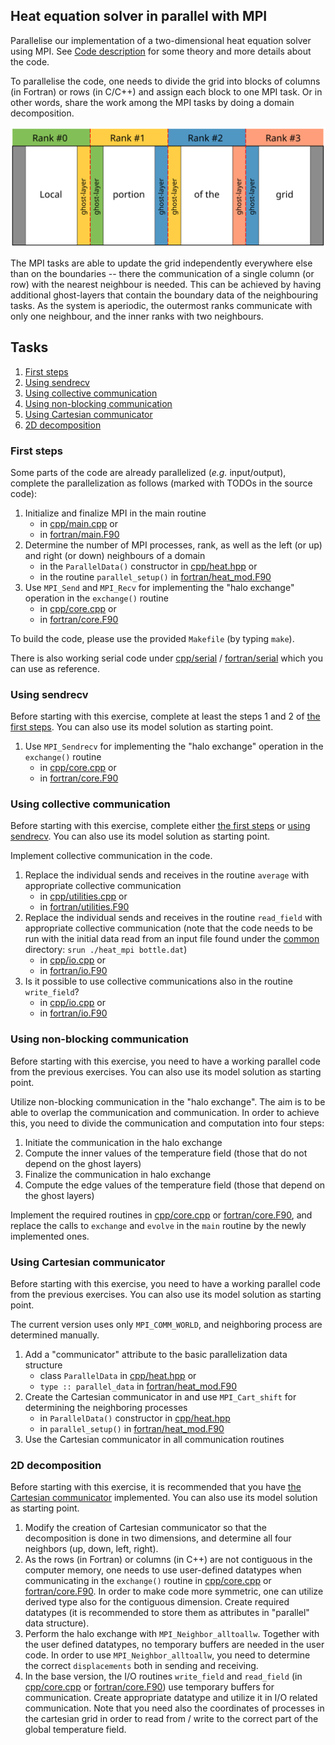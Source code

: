 ## Heat equation solver in parallel with MPI

Parallelise our implementation of a two-dimensional heat equation solver using
MPI. See [Code description](code-description.md) for some theory and more
details about the code.

To parallelise the code, one needs to divide the grid into blocks of columns
(in Fortran) or rows (in C/C++) and assign each block to one MPI task. Or in other
words, share the work among the MPI tasks by doing a domain decomposition.

![domain decomposition](img/domain-decomposition.svg)

The MPI tasks are able to update the grid independently everywhere else than
on the boundaries -- there the communication of a single column (or row) with
the nearest neighbour is needed. This can be achieved by having additional
ghost-layers that contain the boundary data of the neighbouring tasks. As the
system is aperiodic, the outermost ranks communicate with only one neighbour,
and the inner ranks with two neighbours.

## Tasks

1. [First steps](#first-steps)
1. [Using sendrecv](#using-sendrecv)
1. [Using collective communication](#using-collective-communication)
1. [Using non-blocking communication](#using-non-blocking-communication)
1. [Using Cartesian communicator](#using-cartesian-communicator)
1. [2D decomposition](#2d-decomposition)


### First steps

Some parts of the code are already parallelized (*e.g.* input/output), complete
the parallelization as follows (marked with TODOs in the source code):

1. Initialize and finalize MPI in the main routine
   - in [cpp/main.cpp](cpp/main.cpp) or
   - in [fortran/main.F90](fortran/main.F90)
2. Determine the number of MPI processes, rank, as well as the left (or up) and right (or down) neighbours of a domain
   - in the `ParallelData()` constructor in [cpp/heat.hpp](cpp/heat.hpp) or
   - in the routine `parallel_setup()` in [fortran/heat_mod.F90](fortran/heat_mod.F90)
3. Use `MPI_Send` and `MPI_Recv` for implementing the "halo exchange" operation in the `exchange()` routine
   - in [cpp/core.cpp](cpp/core.cpp) or
   - in [fortran/core.F90](fortran/core.F90)

To build the code, please use the provided `Makefile` (by typing `make`).

There is also working serial code under [cpp/serial](cpp/serial) / [fortran/serial](fortran/serial)
which you can use as reference.


### Using sendrecv

Before starting with this exercise, complete at least the steps 1 and 2 of [the first steps](#first-steps).
You can also use its model solution as starting point.

1. Use `MPI_Sendrecv` for implementing the "halo exchange" operation in the `exchange()` routine
   - in [cpp/core.cpp](cpp/core.cpp) or
   - in [fortran/core.F90](fortran/core.F90)


### Using collective communication

Before starting with this exercise, complete either [the first steps](#first-steps) or [using sendrecv](#using-sendrecv).
You can also use its model solution as starting point.

Implement collective communication in the code.

1. Replace the individual sends and receives in the routine `average` with appropriate collective communication
   - in [cpp/utilities.cpp](cpp/utilities.cpp) or
   - in [fortran/utilities.F90](fortran/utilities.F90)
2. Replace the individual sends and receives in the routine `read_field` with appropriate collective communication
   (note that the code needs to be run with the initial data read from an input file found under the [common](common) directory: `srun ./heat_mpi bottle.dat`)
   - in [cpp/io.cpp](cpp/io.cpp) or
   - in [fortran/io.F90](fortran/io.F90)
3. Is it possible to use collective communications also in the routine `write_field`?
   - in [cpp/io.cpp](cpp/io.cpp) or
   - in [fortran/io.F90](fortran/io.F90)


### Using non-blocking communication

Before starting with this exercise, you need to have a working parallel code from the previous exercises.
You can also use its model solution as starting point.

Utilize non-blocking communication in the "halo exchange".
The aim is to be able to overlap the communication and communication. In order to achieve this,
you need to divide the communication and computation into four steps:

1. Initiate the communication in the halo exchange
2. Compute the inner values of the temperature field (those that do not depend on the ghost layers)
3. Finalize the communication in halo exchange
4. Compute the edge values of the temperature field (those that depend on the ghost layers)

Implement the required routines in [cpp/core.cpp](cpp/core.cpp) or [fortran/core.F90](fortran/core.F90),
and replace the calls to `exchange` and `evolve` in the `main` routine by the newly implemented ones.


### Using Cartesian communicator

Before starting with this exercise, you need to have a working parallel code from the previous exercises.
You can also use its model solution as starting point.

The current version uses only `MPI_COMM_WORLD`, and neighboring process are determined manually.

1. Add a "communicator" attribute to the basic parallelization data structure
   - class `ParallelData` in [cpp/heat.hpp](cpp/heat.hpp) or
   - `type :: parallel_data` in [fortran/heat_mod.F90](fortran/heat_mod.F90)
2. Create the Cartesian communicator in and use `MPI_Cart_shift` for determining the neighboring processes
   - in `ParallelData()` constructor in [cpp/heat.hpp](cpp/heat.hpp)
   - in `parallel_setup()` in [fortran/heat_mod.F90](fortran/heat_mod.F90)
3. Use the Cartesian communicator in all communication routines


### 2D decomposition

Before starting with this exercise, it is recommended that you have
[the Cartesian communicator](#using-cartesian-communicator) implemented.
You can also use its model solution as starting point.

1. Modify the creation of Cartesian communicator so that the
   decomposition is done in two dimensions, and determine all four
   neighbors (up, down, left, right).
2. As the rows (in Fortran) or columns (in C++) are not contiguous
   in the computer memory, one needs to use user-defined datatypes
   when communicating in the `exchange()` routine in [cpp/core.cpp](cpp/core.cpp)
   or [fortran/core.F90](fortran/core.F90). In order to make code more
   symmetric, one can utilize derived type also for the contiguous
   dimension. Create required datatypes (it is recommended to store
   them as attributes in "parallel" data structure).
3. Perform the halo exchange with `MPI_Neighbor_alltoallw`. Together
   with the user defined datatypes, no temporary buffers are needed in
   the user code. In order to use `MPI_Neighbor_alltoallw`, you need
   to determine the correct `displacements` both in sending and
   receiving.
4. In the base version, the I/O routines `write_field` and
   `read_field` (in [cpp/core.cpp](cpp/io.cpp) or
   [fortran/core.F90](fortran/io.F90))
   use temporary buffers for communication. Create appropriate
   datatype and utilize it in I/O related communication. Note that you
   need also the coordinates of processes in the cartesian grid in
   order to read from / write to the correct part of the global
   temperature field.

